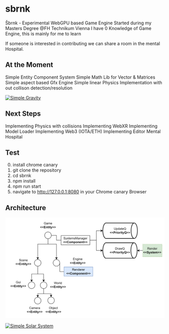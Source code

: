 # sbrnk
Šbrnk - Experimental WebGPU based Game Engine 
Started during my Masters Degree @FH Technikum Vienna
I have 0 Knowledge of Game Engine, this is mainly for me to learn

If someone is interested in contributing we can share a room in the mental Hospital.

## At the Moment
Simple Entity Component System
Simple Math Lib for Vector & Matrices
Simple aspect based Gfx Engine
Simple linear Physics Implementation with out collison detection/resolution

[![Simple Gravity](https://img.youtube.com/vi/oxBx6I5w5JU/0.jpg)](https://youtu.be/oxBx6I5w5JU)

## Next Steps
Implementing Physics with collisions
Implementing WebXR 
Implementing Model Loader
Implementing Web3 (IOTA/ETH) 
Implementing Editor 
Mental Hospital

## Test
0. install chrome canary
1. git clone the repository
2. cd sbrnk 
3. npm install
4. npm run start
5. navigate to http://127.0.0.1:8080 in your Chrome canary Browser

## Architecture 
![simple Architecture](https://raw.githubusercontent.com/Razorbob/sbrnk/main/arch1.png)
 
[![Simple Solar System](https://img.youtube.com/vi/KVX_eg8-lMs/0.jpg)](https://youtu.be/KVX_eg8-lMs)

